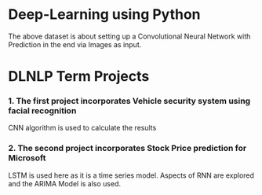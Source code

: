 # Deep-Learning using Python
The above dataset is about setting up a Convolutional Neural Network with Prediction in the end via Images as input.

# DLNLP Term Projects #
### 1. The first project incorporates Vehicle security system using facial recognition ###
CNN algorithm is used to calculate the results

### 2. The second project incorporates Stock Price prediction for Microsoft ###
LSTM is used here as it is a time series model. Aspects of RNN are explored and the ARIMA Model is also used.
